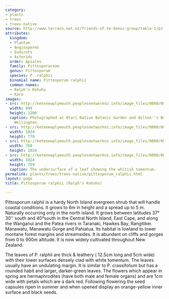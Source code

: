 ```yaml
---
category:
- plants
- trees
- trees-native
source: http://www.terrain.net.nz/friends-of-te-henui-group/table-1/pittosporum-ralphii-ralph-s-kohuhu.html
attributes:
  kingdom:
  - Plantae
  - Angiosperms
  - Eudicots
  - Asterids
  order: Apiales
  family: Pittosporaceae
  genus: Pittosporum
  species: P. ralphii
  binomial name: Pittosporum ralphii
  common names:
  - Ralph's Kohuhu
  - Karo
images:
- src: http://ketenewplymouth.peoplesnetworknz.info/image_files/0000/0003/6259/Pittosporum_ralphii__Ralph_s_Kohuhu-005__1_.JPG
  width: 899
  height: 1200
  caption: Photographed at Otari Native Botanic Garden and Wilton''s Bush Reserve.
    Wellington.
- src: http://ketenewplymouth.peoplesnetworknz.info/image_files/0000/0003/6264/Pittosporum_ralphii__Ralph_s_Kohuhu-005__2_.JPG
  width: 1024
  height: 770
- src: http://ketenewplymouth.peoplesnetworknz.info/image_files/0000/0003/6269/Pittosporum_ralphii__Ralph_s_Kohuhu-005__3_.JPG
  width: 768
  height: 1024
- src: http://ketenewplymouth.peoplesnetworknz.info/image_files/0000/0003/6254/Pittosporum_ralphii__Ralph_s_Kohuhu-005.JPG
  width: 1024
  height: 769
  caption: The undersurface of a leaf showing the whitish tomentum.
permalink: plants/trees/trees-native/pittosporum_ralphii.html
layout: page
title: Pittosporum ralphii (Ralph's Kohuhu)

---
```

Pittosporum ralphii is a hardy North Island evergreen shrub that will handle coastal conditions. It grows to 6m in height and a spread up to 5 m. Naturally occurring only in the north island. It grows between latitudes 37° 30'' south and 40°south in the Central North Island, East Cape, and along the Wanganui and the Patea rivers in Taranaki, Hawkes Bay, Rangitikei. Manawatu, Manawatu Gorge and Pahiatua. Its habitat is lowland to lower montane forest margins and streamsides. It is abundant on cliffs and gorges from 0 to 900m altitude. It is now widely cultivated throughout New Zealand. 

The leaves of P. ralphii are thick &amp; leathery ( 12.5cm long and 5cm wide) with their lower surfaces densely clad with white tomentum. The leaves usually have an undulating margin. It is similar to P. crassifolium but has a rounded habit and larger, darker-green leaves. 
The flowers which appear in spring are hermaphrodites (have both male and female organs) and are 1cm wide with petals which are a dark red. Following flowering the seed capsules ripen in summer and when opened display an orange-yellow inner surface and black seeds.
